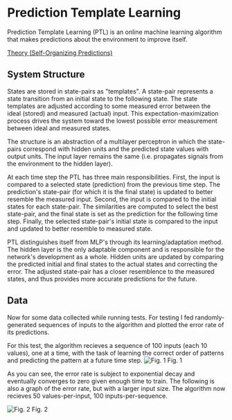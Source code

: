 # Prediction Template Learning
Prediction Template Learning (PTL) is an online machine learning algorithm that makes predictions about the environment to improve itself.

[Theory (Self-Organizing Predictions)](https://github.com/CarsonScott/self-organizing-predictions)

## System Structure
States are stored in state-pairs as "templates". A state-pair represents a state transition from an initial state to the following state. The state templates are adjusted according to some measured error between the ideal (stored) and measured (actual) input. This expectation-maximization process drives the system toward the lowest possible error measurement between ideal and measured states.

The structure is an abstraction of a multilayer perceptron in which the state-pairs correspond with hidden units and the predicted state values with output units. The input layer remains the same (i.e. propagates signals from the environment to the hidden layer).

At each time step the PTL has three main responsibilities. First, the input is compared to a selected state (prediction) from the previous time step. The prediction's state-pair (for which it is the final state) is updated to better resemble the measured input. 
Second, the input is compared to the initial states for each state-pair. The similarities are computed to select the best state-pair, and the final state is set as the prediction for the following time step. 
Finally, the selected state-pair's initial state is compared to the input and updated to better resemble to measured state.

PTL distinguishes itself from MLP's through its learning/adaptation method. The hidden layer is the only adaptable component and is responsible for the network's development as a whole. Hidden units are updated by comparing the predicted initial and final states to the actual states and correcting the error. The adjusted state-pair has a closer resemblence to the measured states, and thus provides more accurate predictions for the future.

## Data
Now for some data collected while running tests. For testing I fed randomly-generated sequences of inputs to the algorithm and plotted the error rate of its predictions. 

For this test, the algorithm recieves a sequence of 100 inputs (each 10 values), one at a time, with the task of learning the correct order of patterns and predicting the pattern at a future time step.
![Fig. 1](https://github.com/CarsonScott/Prediction-Template-Learning/blob/master/img/figure_1.png)
Fig. 1

As you can see, the error rate is subject to exponential decay and eventually converges to zero given enough time to train. The following is also a graph of the error rate, but with a larger input size. The algorithm now recieves 50 values-per-input, 100 inputs-per-sequence.  

![Fig. 2](https://github.com/CarsonScott/Prediction-Template-Learning/blob/master/img/figure_2.png)
Fig. 2
